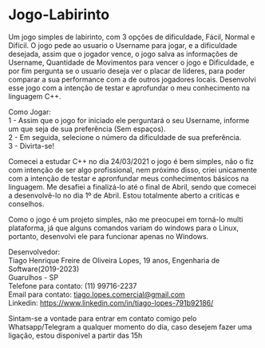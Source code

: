 # Jogo-Labirinto

Um jogo simples de labirinto, com 3 opções de dificuldade, Fácil, Normal e Difícil. O jogo pede ao usuario o Username para jogar, e a dificuldade desejada, assim que o jogador vence, o jogo salva as informações de Username, Quantidade de Movimentos para vencer o jogo e Dificuldade, e por fim pergunta se o usuario deseja ver o placar de líderes, para poder comparar a sua performance com a de outros jogadores locais.
Desenvolvi esse jogo com a intenção de testar e aprofundar o meu conhecimento na linguagem C++.

Como Jogar:                                                  
1 - Assim que o jogo for iniciado ele perguntará o seu Username, informe um que seja de sua preferência (Sem espaços).            
2 - Em seguida, selecione o número da dificuldade de sua preferência.           
3 - Divirta-se!

Comecei a estudar C++ no dia 24/03/2021 o jogo é bem simples, não o fiz com intenção de ser algo profissional, nem próximo disso, criei unicamente com a intenção de testar e apronfundar meus conhecimentos básicos na linguagem. Me desafiei a finalizá-lo até o final de Abril, sendo que comecei a desenvolvê-lo no dia 1º de Abril.
Estou totalmente aberto a criticas e conselhos.

Como o jogo é um projeto simples, não me preocupei em torná-lo multi plataforma, já que alguns comandos variam do windows para o Linux, portanto, desenvolvi ele para funcionar apenas no Windows.

Desenvolvedor:                           
Tiago Henrique Freire de Oliveira Lopes, 19 anos, Engenharia de Software(2019-2023)                    
Guarulhos - SP                       
Telefone para contato: (11) 99716-2237                         
Email para contato: tiago.lopes.comercial@gmail.com                           
Linkedin: https://www.linkedin.com/in/tiago-lopes-791b92186/

Sintam-se a vontade para entrar em contato comigo pelo Whatsapp/Telegram a qualquer momento do dia, caso desejem fazer uma ligação, estou disponivel a partir das 15h
